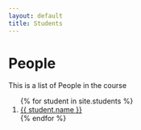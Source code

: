 ```yaml
---
layout: default
title: Students
---
```


<div class="studentkonter"> 
<h1> People </h1>
<p> This is a list of People in the course</p>

<ol>
  {% for student in site.students %}
    <li>
        <a href="{{ student.url }}">{{ student.name }}</a>
    </li>
  {% endfor %}
</ol>
  </div>